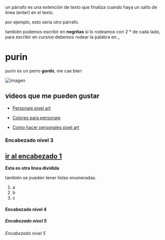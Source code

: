 un párrafo es una extención de texto que finaliza cuando haya un salto de linea (enter) en el texto.

por ejemplo, esto sería otro párrafo.

también podemos escribir en **negritas** si lo rodeamos con 2 * de cada lado, para escribir en _cursiva_ debemos rodear la palabra en _


# **purin**
purin es un perro _**gordo**_, me cae bien

![imagen](https://styles.redditmedia.com/t5_4rsokx/styles/communityIcon_q3eec9i8xuc71.png)

## videos que me pueden gustar
- [Personaje pixel art](https://www.youtube.com/watch?v=Vei-DyTmkdM)

- [Colores para personaje](https://www.youtube.com/watch?v=NIslM7cuY4I)

-  [Como hacer personajes pixel art](https://www.youtube.com/watch?v=g9eqGhus59Q)

### Encabezado nivel 3
[ir al encabezado 1](#purin)
---
**Esta es otra linea dividida**

también se  pueden tener listas enumeradas.
1. a
2. b 
3. c
#### Encabezado nivel 4
##### Encabezado nivel 5
###### Encabezado nivel 5